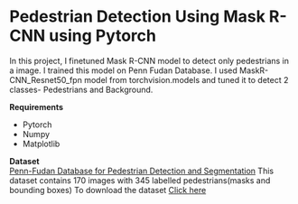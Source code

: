 # Pedestrian Detection Using Mask R-CNN using Pytorch

In this project, I finetuned Mask R-CNN model to detect only pedestrians in a image. I trained this model on Penn Fudan Database. I used MaskR-CNN_Resnet50_fpn model from torchvision.models and tuned it to detect 2 classes- Pedestrians and Background.

__Requirements__
- Pytorch
- Numpy
- Matplotlib

__Dataset__<br/>
[Penn-Fudan Database for Pedestrian Detection and Segmentation](https://www.cis.upenn.edu/~jshi/ped_html/)
This dataset contains 170 images with 345 labelled pedestrians(masks and bounding boxes)
To download the dataset [Click here](https://www.cis.upenn.edu/~jshi/ped_html/PennFudanPed.zip) 